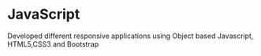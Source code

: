 # JavaScript
Developed different responsive applications using Object based Javascript, HTML5,CSS3 and Bootstrap
